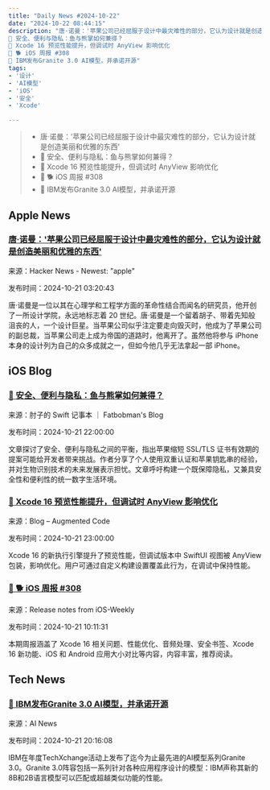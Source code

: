 ```yaml
---
title: "Daily News #2024-10-22"
date: "2024-10-22 08:44:15"
description: "唐·诺曼：'苹果公司已经屈服于设计中最灾难性的部分，它认为设计就是创造美丽和优雅的东西'
🤔 安全、便利与隐私：鱼与熊掌如何兼得？
👀 Xcode 16 预览性能提升，但调试时 AnyView 影响优化
🌟 🐕 iOS 周报 #308
🌟 IBM发布Granite 3.0 AI模型，并承诺开源"
tags: 
- '设计'
- 'AI模型'
- 'iOS'
- '安全'
- 'Xcode'

---
```


> - 唐·诺曼：'苹果公司已经屈服于设计中最灾难性的部分，它认为设计就是创造美丽和优雅的东西'
> - 🤔 安全、便利与隐私：鱼与熊掌如何兼得？
> - 👀 Xcode 16 预览性能提升，但调试时 AnyView 影响优化
> - 🌟 🐕 iOS 周报 #308
> - 🌟 IBM发布Granite 3.0 AI模型，并承诺开源

## Apple News

### [唐·诺曼：'苹果公司已经屈服于设计中最灾难性的部分，它认为设计就是创造美丽和优雅的东西'](https://english.elpais.com/culture/2024-10-20/don-norman-apple-has-fallen-prey-to-the-most-disastrous-part-of-design-which-thinks-its-about-making-something-beautiful-and-elegant.html)

来源：Hacker News - Newest: "apple"

发布时间：2024-10-21 03:20:43

唐·诺曼是一位以其在心理学和工程学方面的革命性结合而闻名的研究员，他开创了一所设计学院，永远地标志着 20 世纪。唐·诺曼是一个留着胡子、带着先知般沮丧的人，一个设计巨星。当苹果公司似乎注定要走向毁灭时，他成为了苹果公司的副总裁，当苹果公司走上成为帝国的道路时，他离开了。虽然他将参与 iPhone 本身的设计列为自己的众多成就之一，但如今他几乎无法拿起一部 iPhone。

## iOS Blog

### [🤔 安全、便利与隐私：鱼与熊掌如何兼得？](https://fatbobman.com/zh/weekly/issue-054/)

来源：肘子的 Swift 记事本 ｜ Fatbobman's Blog

发布时间：2024-10-21 22:00:00

文章探讨了安全、便利与隐私之间的平衡，指出苹果缩短 SSL/TLS 证书有效期的提案可能给开发者带来挑战。作者分享了个人使用双重认证和苹果钥匙串的经验，并对生物识别技术的未来发展表示担忧。文章呼吁构建一个既保障隐私，又兼具安全性和便利性的统一数字生活环境。

### [👀 Xcode 16 预览性能提升，但调试时 AnyView 影响优化](https://augmentedcode.io/2024/10/21/anyview-is-everywhere-in-xcode-16/)

来源：Blog – Augmented Code

发布时间：2024-10-21 23:00:00

Xcode 16 的新执行引擎提升了预览性能，但调试版本中 SwiftUI 视图被 AnyView 包装，影响优化。用户可通过自定义构建设置覆盖此行为，在调试中保持性能。

### [🌟 🐕 iOS 周报 #308](https://github.com/SwiftOldDriver/iOS-Weekly/releases/tag/%23308)

来源：Release notes from iOS-Weekly

发布时间：2024-10-21 10:11:31

本期周报涵盖了 Xcode 16 相关问题、性能优化、音频处理、安全书签、Xcode 16 新功能、iOS 和 Android 应用大小对比等内容，内容丰富，推荐阅读。

## Tech News

### [🌟 IBM发布Granite 3.0 AI模型，并承诺开源](https://www.artificialintelligence-news.com/news/ibm-granite-3-ai-models-open-source-commitment/?utm_source=rss&utm_medium=rss&utm_campaign=ibm-granite-3-ai-models-open-source-commitment)

来源：AI News

发布时间：2024-10-21 20:16:08

IBM在年度TechXchange活动上发布了迄今为止最先进的AI模型系列Granite 3.0。Granite 3.0阵容包括一系列针对各种应用程序设计的模型：IBM声称其新的8B和2B语言模型可以匹配或超越类似功能的性能。
